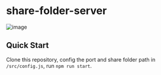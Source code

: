 # share-folder-server

![image](https://raw.githubusercontent.com/wiki/TommyFu/share-folder-server/images/share-folder-server-demo.gif)

## Quick Start

Clone this repository, config the port and share folder path in `/src/config.js`, run `npm run start`.
